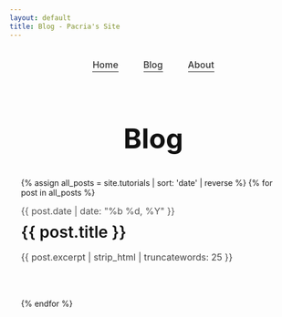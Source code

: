 ```yaml
---
layout: default
title: Blog - Pacria's Site
---
```


<style>
  /* Navigation styling */
  .navigation {
    text-align: center;
    padding: 20px 0 30px;
    font-family: -apple-system, BlinkMacSystemFont, "Segoe UI", Roboto, Oxygen, Ubuntu, Cantarell, "Open Sans", "Helvetica Neue", sans-serif;
  }
  .navigation a {
    margin: 0 20px;
    text-decoration: none;
    color: #333;
    font-size: 16px;
    font-weight: 500;
    padding-bottom: 2px;
    border-bottom: 1px solid #333;
  }
  
  /* Main content */
  .blog-container {
    max-width: 800px;
    margin: 0 auto;
    padding: 0 20px;
    font-family: -apple-system, BlinkMacSystemFont, "Segoe UI", Roboto, Oxygen, Ubuntu, Cantarell, "Open Sans", "Helvetica Neue", sans-serif;
  }
  
  /* Blog header */
  .blog-header {
    margin: 60px 0 40px;
  }
  .blog-title {
    font-size: 48px;
    font-weight: 700;
    margin: 0;
    color: #111;
  }
  
  /* Post entries */
  .post-entry {
    margin-bottom: 60px;
  }
  .post-date {
    font-size: 16px;
    color: #555;
    margin-bottom: 10px;
  }
  .post-title {
    font-size: 28px;
    font-weight: 600;
    margin: 0 0 15px;
  }
  .post-title a {
    color: #111;
    text-decoration: none;
  }
  .post-title a:hover {
    text-decoration: underline;
  }
  .post-excerpt {
    font-size: 16px;
    line-height: 1.6;
    color: #444;
    margin: 0;
  }

  /* Responsive adjustments */
  @media (max-width: 768px) {
    .blog-title {
      font-size: 36px;
    }
    .post-title {
      font-size: 22px;
    }
  }
</style>

<div class="navigation">
  <a href="{{ site.baseurl }}/">Home</a>
  <a href="{{ site.baseurl }}/blog.html">Blog</a>
  <a href="{{ site.baseurl }}/about.html">About</a>
</div>

<div class="blog-container">
  <header class="blog-header">
    <h1 class="blog-title">Blog</h1>
  </header>

  {% assign all_posts = site.tutorials | sort: 'date' | reverse %}
  {% for post in all_posts %}
  <div class="post-entry">
    <div class="post-date">{{ post.date | date: "%b %d, %Y" }}</div>
    <h2 class="post-title">
      <a href="{{ post.url | relative_url }}">{{ post.title }}</a>
    </h2>
    <p class="post-excerpt">{{ post.excerpt | strip_html | truncatewords: 25 }}</p>
  </div>
  {% endfor %}
</div>